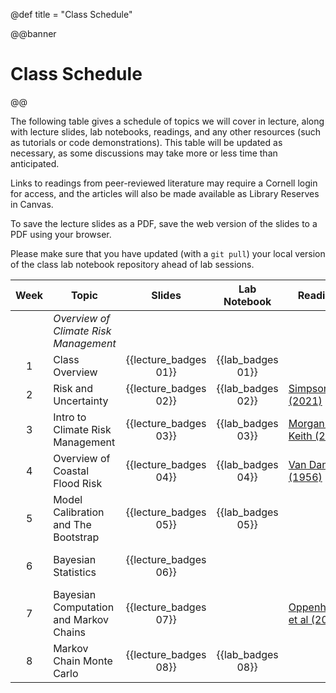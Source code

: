 @def title = "Class Schedule"

@@banner
# Class Schedule
@@

The following table gives a schedule of topics we will cover in lecture, along with lecture slides, lab notebooks, readings, and any other resources (such as tutorials or code demonstrations). This table will be updated as necessary, as some discussions may take more or less time than anticipated.

Links to readings from peer-reviewed literature may require a Cornell login for access, and the articles will also be made available as Library Reserves in Canvas.

To save the lecture slides as a PDF, save the web version of the slides to a PDF using your browser.

Please make sure that you have updated (with a `git pull`) your local version of the class lab notebook repository ahead of lab sessions.

| Week | Topic | Slides | Lab Notebook | Readings | Resources |
|:-------:|-------|:----:|:-----:|----------|-----------|
|   | *Overview of Climate Risk Management* | 
| 1 | Class Overview | {{lecture_badges 01}}  | {{lab_badges 01}} |  | |
| 2 | Risk and Uncertainty | {{lecture_badges 02}} | {{lab_badges 02}} | [Simpson et al (2021)](https://www.sciencedirect.com/science/article/pii/S2590332221001792) | |
| 3 | Intro to Climate Risk Management | {{lecture_badges 03}} | {{lab_badges 03}} | [Morgan & Keith (2008)](https://link-springer-com.proxy.library.cornell.edu/article/10.1007/s10584-008-9458-1) | |
| 4 | Overview of Coastal Flood Risk | {{lecture_badges 04}} | {{lab_badges 04}} | [Van Dantzig (1956)](https://www-jstor-org.proxy.library.cornell.edu/stable/1911632?origin=crossref) | |
| 5 | Model Calibration and The Bootstrap | {{lecture_badges 05}} |  {{lab_badges 05}} |  | [Cosma Shalizi's bootstrap notes](https://www.stat.cmu.edu/~cshalizi/uADA/12/lectures/ch05.pdf) |
| 6 | Bayesian Statistics | {{lecture_badges 06}} |  |  | [Bayesian Data Analysis](http://www.stat.columbia.edu/~gelman/book/) |
| 7 | Bayesian Computation and Markov Chains | {{lecture_badges 07}} | | [Oppenheimer et al (2008)](https://link-springer-com.proxy.library.cornell.edu/article/10.1007/s10584-008-9405-1) |
| 8 | Markov Chain Monte Carlo | {{lecture_badges 08}} | {{lab_badges 08}} | | 